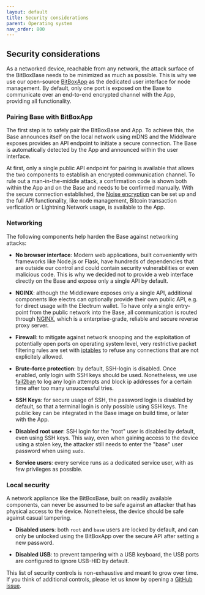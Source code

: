 ```yaml
---
layout: default
title: Security considerations
parent: Operating system
nav_order: 800
---
```

## Security considerations

As a networked device, reachable from any network, the attack surface of the BitBoxBase needs to be minimized as much as possible. This is why we use our open-source [BitBoxApp](https://github.com/digitalbitbox/bitbox-wallet-app/) as the dedicated user interface for node management. By default, only one port is exposed on the Base to communicate over an end-to-end encrypted channel with the App, providing all functionality.

### Pairing Base with BitBoxApp

The first step is to safely pair the BitBoxBase and App. To achieve this, the Base announces itself on the local network using mDNS and the Middlware exposes provides an API endpoint to initiate a secure connection. The Base is automatically detected by the App and announced within the user interface.

At first, only a single public API endpoint for pairing is available that allows the two components to establish an encrypted communication channel. To rule out a man-in-the-middle attack, a confirmation code is shown both within the App and on the Base and needs to be confirmed manually. With the secure connection established, the [Noise encryption](http://noiseprotocol.org) can be set up and the full API functionality, like node management, Bitcoin transaction verfication or Lightning Network usage, is available to the App.

### Networking

The following components help harden the Base against networking attacks:

* **No browser interface**: Modern web applications, built conveniently with frameworks like Node.js or Flask, have hundreds of dependencies that are outside our control and could contain security vulnerabilities or even malicious code. This is why we decided not to provide a web interface directly on the Base and expose only a single API by default.

* **NGINX**: although the Middleware exposes only a single API, additional components like electrs can optionally provide their own public API, e.g. for direct usage with the Electrum wallet. To have only a single entry-point from the public network into the Base, all communication is routed through [NGINX](https://www.nginx.com), which is a enterprise-grade, reliable and secure reverse proxy server.

* **Firewall**: to mitigate against network snooping and the exploitation of potentially open ports on operating system level, very restrictive packet filtering rules are set with [iptables](https://netfilter.org/projects/iptables/index.html) to refuse any connections that are not explicitely allowed.

* **Brute-force protection**: by default, SSH-login is disabled. Once enabled, only login with SSH keys should be used. Nonetheless, we use [fail2ban](https://www.fail2ban.org) to log any login attempts and block ip addresses for a certain time after too many unsuccessful tries.

* **SSH Keys**: for secure usage of SSH, the password login is disabled by default, so that a terminal login is only possible using SSH keys. The public key can be integrated in the Base image on build time, or later with the App.

* **Disabled root user**: SSH login for the "root" user is disabled by default, even using SSH keys. This way, even when gaining access to the device using a stolen key, the attacker still needs to enter the "base" user password when using `sudo`.

* **Service users**: every service runs as a dedicated service user, with as few privileges as possible.

### Local security

A network appliance like the BitBoxBase, built on readily available components, can never be assumed to be safe against an attacker that has physical access to the device. Nonetheless, the device should be safe against casual tampering.

* **Disabled users**: both `root` and `base` users are locked by default, and can only be unlocked using the BitBoxApp over the secure API after setting a new password.

* **Disabled USB**: to prevent tampering with a USB keyboard, the USB ports are configured to ignore USB-HID by default.

This list of security controls is non-exhaustive and meant to grow over time.
If you think of additional controls, please let us know by opening a [GitHub issue](https://github.com/digitalbitbox/bitbox-base/issues).

